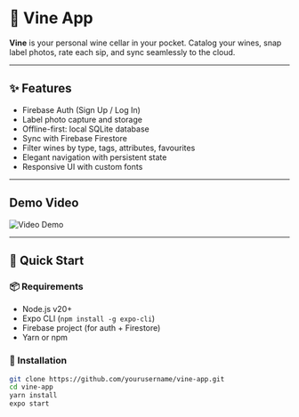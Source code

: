 # 🍷 Vine App

**Vine** is your personal wine cellar in your pocket. Catalog your wines, snap label photos, rate each sip, and sync seamlessly to the cloud.

---

## ✨ Features

- Firebase Auth (Sign Up / Log In)
- Label photo capture and storage
- Offline-first: local SQLite database
- Sync with Firebase Firestore
- Filter wines by type, tags, attributes, favourites
- Elegant navigation with persistent state
- Responsive UI with custom fonts

---
## Demo Video

![Video Demo](https://raw.githubusercontent.com/NicolaWard-SBG/vine_app_native/refs/heads/main/resources/screenshots/simulator-recording-user-journey.gif)

---

## 🚀 Quick Start

### 📦 Requirements

- Node.js v20+
- Expo CLI (`npm install -g expo-cli`)
- Firebase project (for auth + Firestore)
- Yarn or npm

### 🧰 Installation

```bash
git clone https://github.com/yourusername/vine-app.git
cd vine-app
yarn install
expo start
```
